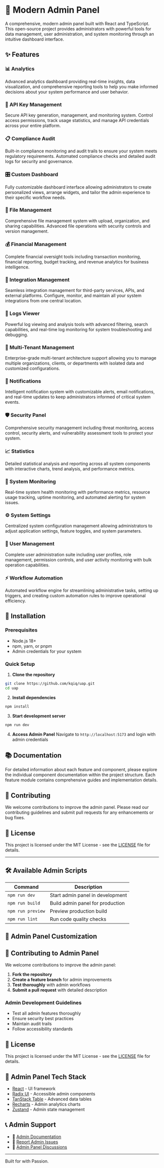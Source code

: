 # 🔧 Modern Admin Panel

A comprehensive, modern admin panel built with React and TypeScript. This open-source project provides administrators with powerful tools for data management, user administration, and system monitoring through an intuitive dashboard interface.

## ✨ Features

### 📊 Analytics
Advanced analytics dashboard providing real-time insights, data visualization, and comprehensive reporting tools to help you make informed decisions about your system performance and user behavior.

### 🔑 API Key Management
Secure API key generation, management, and monitoring system. Control access permissions, track usage statistics, and manage API credentials across your entire platform.

### 📋 Compliance Audit
Built-in compliance monitoring and audit trails to ensure your system meets regulatory requirements. Automated compliance checks and detailed audit logs for security and governance.

### 🎛️ Custom Dashboard
Fully customizable dashboard interface allowing administrators to create personalized views, arrange widgets, and tailor the admin experience to their specific workflow needs.

### 📁 File Management
Comprehensive file management system with upload, organization, and sharing capabilities. Advanced file operations with security controls and version management.

### 💰 Financial Management
Complete financial oversight tools including transaction monitoring, financial reporting, budget tracking, and revenue analytics for business intelligence.

### 🔗 Integration Management
Seamless integration management for third-party services, APIs, and external platforms. Configure, monitor, and maintain all your system integrations from one central location.

### 📝 Logs Viewer
Powerful log viewing and analysis tools with advanced filtering, search capabilities, and real-time log monitoring for system troubleshooting and debugging.

### 🏢 Multi-Tenant Management
Enterprise-grade multi-tenant architecture support allowing you to manage multiple organizations, clients, or departments with isolated data and customized configurations.

### 🔔 Notifications
Intelligent notification system with customizable alerts, email notifications, and real-time updates to keep administrators informed of critical system events.

### 🛡️ Security Panel
Comprehensive security management including threat monitoring, access control, security alerts, and vulnerability assessment tools to protect your system.

### 📈 Statistics
Detailed statistical analysis and reporting across all system components with interactive charts, trend analysis, and performance metrics.

### 🔧 System Monitoring
Real-time system health monitoring with performance metrics, resource usage tracking, uptime monitoring, and automated alerting for system issues.

### ⚙️ System Settings
Centralized system configuration management allowing administrators to adjust application settings, feature toggles, and system parameters.

### 👥 User Management
Complete user administration suite including user profiles, role management, permission controls, and user activity monitoring with bulk operation capabilities.

### ⚡ Workflow Automation
Automated workflow engine for streamlining administrative tasks, setting up triggers, and creating custom automation rules to improve operational efficiency.

## 🚀 Installation

### Prerequisites
- Node.js 18+ 
- npm, yarn, or pnpm
- Admin credentials for your system

### Quick Setup

1. **Clone the repository**
```bash
git clone https://github.com/kqiq/uap.git
cd uap
```

2. **Install dependencies**
```bash
npm install
```

3. **Start development server**
```bash
npm run dev
```

4. **Access Admin Panel**
Navigate to `http://localhost:5173` and login with admin credentials

## 📚 Documentation

For detailed information about each feature and component, please explore the individual component documentation within the project structure. Each feature module contains comprehensive guides and implementation details.

## 🤝 Contributing

We welcome contributions to improve the admin panel. Please read our contributing guidelines and submit pull requests for any enhancements or bug fixes.

## 📝 License

This project is licensed under the MIT License - see the [LICENSE](LICENSE) file for details.

---

## 🛠 Available Admin Scripts

| Command | Description |
|---------|-------------|
| `npm run dev` | Start admin panel in development |
| `npm run build` | Build admin panel for production |
| `npm run preview` | Preview production build |
| `npm run lint` | Run code quality checks |

## 🎨 Admin Panel Customization


## 🤝 Contributing to Admin Panel

We welcome contributions to improve the admin panel:

1. **Fork the repository**
2. **Create a feature branch** for admin improvements
3. **Test thoroughly** with admin workflows
4. **Submit a pull request** with detailed description

### Admin Development Guidelines
- Test all admin features thoroughly
- Ensure security best practices
- Maintain audit trails
- Follow accessibility standards

## 📝 License

This project is licensed under the MIT License - see the [LICENSE](LICENSE) file for details.

## 🙏 Admin Panel Tech Stack

- [React](https://reactjs.org/) - UI framework
- [Radix UI](https://radix-ui.com/) - Accessible admin components
- [TanStack Table](https://tanstack.com/table) - Advanced data tables
- [Recharts](https://recharts.org/) - Admin analytics charts
- [Zustand](https://zustand-demo.pmnd.rs/) - Admin state management

## 📞 Admin Support

- 📖 [Admin Documentation](https://github.com/kqiq/uap/wiki/admin)
- 🐛 [Report Admin Issues](https://github.com/kqiq/uap/issues)
- 💬 [Admin Panel Discussions](https://github.com/kqiq/uap/discussions)

---

Built for with Passion. 
